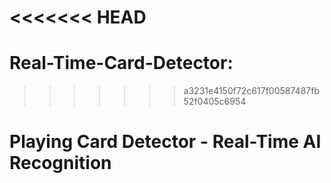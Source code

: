 <<<<<<< HEAD
=======
# Real-Time-Card-Detector:

>>>>>>> a3231e4150f72c617f00587487fb52f0405c6954
# Playing Card Detector - Real-Time AI Recognition
